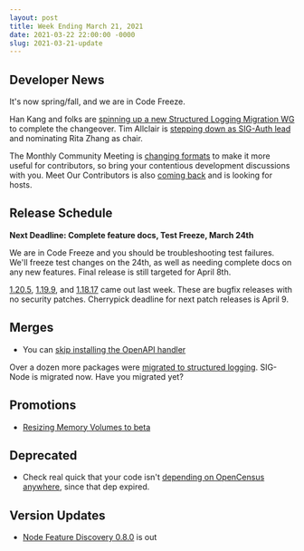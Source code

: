 ```yaml
---
layout: post
title: Week Ending March 21, 2021
date: 2021-03-22 22:00:00 -0000
slug: 2021-03-21-update
---
```


## Developer News

It's now spring/fall, and we are in Code Freeze.

Han Kang and folks are [spinning up a new Structured Logging Migration WG](https://groups.google.com/g/kubernetes-dev/c/y4WIw-ntUR8) to complete the changeover. Tim Allclair is [stepping down as SIG-Auth lead](https://groups.google.com/g/kubernetes-dev/c/oTbNAmBL86o) and nominating Rita Zhang as chair.

The Monthly Community Meeting is [changing formats](https://groups.google.com/g/kubernetes-dev/c/_D1-zDfucfY) to make it more useful for contributors, so bring your contentious development discussions with you.  Meet Our Contributors is also [coming back](https://groups.google.com/g/kubernetes-dev/c/2f_DHXwnzgc) and is looking for hosts.

## Release Schedule

**Next Deadline: Complete feature docs, Test Freeze, March 24th**

We are in  Code Freeze and you should be troubleshooting test failures.  We'll freeze test changes on the 24th, as well as needing complete docs on any new features.  Final release is still targeted for April 8th.

[1.20.5](https://github.com/kubernetes/kubernetes/blob/master/CHANGELOG/CHANGELOG-1.20.md), [1.19.9](https://github.com/kubernetes/kubernetes/blob/master/CHANGELOG/CHANGELOG-1.19.md), and [1.18.17](https://github.com/kubernetes/kubernetes/blob/master/CHANGELOG/CHANGELOG-1.18.md) came out last week.  These are bugfix releases with no security patches.  Cherrypick deadline for next patch releases is April 9.


## Merges

* You can [skip installing the OpenAPI handler](https://github.com/kubernetes/kubernetes/pull/100341)

Over a dozen more packages were [migrated to structured logging](https://github.com/kubernetes/kubernetes/pulls?q=is%3Apr+merged%3A%3E2021-03-15+structured+logging).  SIG-Node is migrated now. Have you migrated yet?

## Promotions

* [Resizing Memory Volumes to beta](https://github.com/kubernetes/kubernetes/pull/100319)

## Deprecated

* Check real quick that your code isn't [depending on OpenCensus anywhere](https://groups.google.com/g/kubernetes-dev/c/RNFAvqA9giI), since that dep expired.

## Version Updates

* [Node Feature Discovery 0.8.0](https://github.com/kubernetes-sigs/node-feature-discovery/releases/tag/v0.8.0) is out
